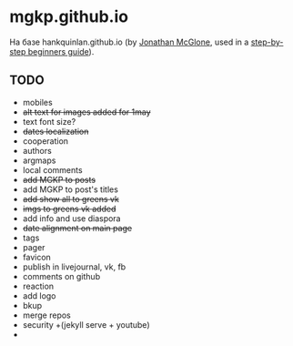 mgkp.github.io
==============

На базе hankquinlan.github.io (by [Jonathan McGlone](http://jmcglone.com), used in a [step-by-step beginners guide](http://jmcglone.com/guides/github-pages)).

TODO
----
* mobiles
* ~~alt text for images added for 1may~~
* text font size?
* ~~dates localization~~
* cooperation
* authors
* argmaps
* local comments
* ~~add MGKP to posts~~
* add MGKP to post's titles
* ~~add show all to greens vk~~
* ~~imgs to greens vk added~~
* add info and use diaspora
* ~~date alignment on main page~~
* tags
* pager
* favicon
* publish in livejournal, vk, fb
* comments on github
* reaction
* add logo
* bkup
* merge repos
* security +(jekyll serve + youtube)
* 